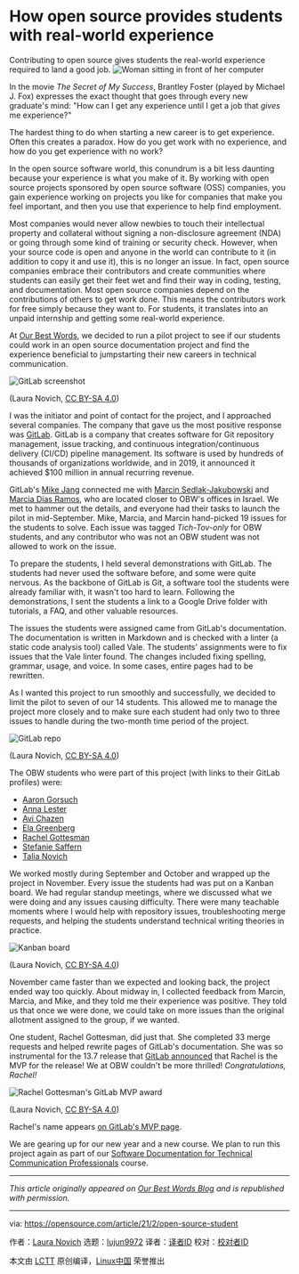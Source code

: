 [#]: collector: (lujun9972)
[#]: translator: ( )
[#]: reviewer: ( )
[#]: publisher: ( )
[#]: url: ( )
[#]: subject: (How open source provides students with real-world experience)
[#]: via: (https://opensource.com/article/21/2/open-source-student)
[#]: author: (Laura Novich https://opensource.com/users/laura-novich)

How open source provides students with real-world experience
======
Contributing to open source gives students the real-world experience
required to land a good job.
![Woman sitting in front of her computer][1]

In the movie _The Secret of My Success_, Brantley Foster (played by Michael J. Fox) expresses the exact thought that goes through every new graduate's mind: "How can I get any experience until I get a job that _gives_ me experience?"

The hardest thing to do when starting a new career is to get experience. Often this creates a paradox. How do you get work with no experience, and how do you get experience with no work?

In the open source software world, this conundrum is a bit less daunting because your experience is what you make of it. By working with open source projects sponsored by open source software (OSS) companies, you gain experience working on projects you like for companies that make you feel important, and then you use that experience to help find employment.

Most companies would never allow newbies to touch their intellectual property and collateral without signing a non-disclosure agreement (NDA) or going through some kind of training or security check. However, when your source code is open and anyone in the world can contribute to it (in addition to copy it and use it), this is no longer an issue. In fact, open source companies embrace their contributors and create communities where students can easily get their feet wet and find their way in coding, testing, and documentation. Most open source companies depend on the contributions of others to get work done. This means the contributors work for free simply because they want to. For students, it translates into an unpaid internship and getting some real-world experience.

At [Our Best Words][2], we decided to run a pilot project to see if our students could work in an open source documentation project and find the experience beneficial to jumpstarting their new careers in technical communication.

![GitLab screenshot][3]

(Laura Novich, [CC BY-SA 4.0][4])

I was the initiator and point of contact for the project, and I approached several companies. The company that gave us the most positive response was [GitLab][5]. GitLab is a company that creates software for Git repository management, issue tracking, and continuous integration/continuous delivery (CI/CD) pipeline management. Its software is used by hundreds of thousands of organizations worldwide, and in 2019, it announced it achieved $100 million in annual recurring revenue.

GitLab's [Mike Jang][6] connected me with [Marcin Sedlak-Jakubowski][7] and [Marcia Dias Ramos][8], who are located closer to OBW's offices in Israel. We met to hammer out the details, and everyone had their tasks to launch the pilot in mid-September. Mike, Marcia, and Marcin hand-picked 19 issues for the students to solve. Each issue was tagged _Tich-Tov-only_ for OBW students, and any contributor who was not an OBW student was not allowed to work on the issue.

To prepare the students, I held several demonstrations with GitLab. The students had never used the software before, and some were quite nervous. As the backbone of GitLab is Git, a software tool the students were already familiar with, it wasn't too hard to learn. Following the demonstrations, I sent the students a link to a Google Drive folder with tutorials, a FAQ, and other valuable resources.

The issues the students were assigned came from GitLab's documentation. The documentation is written in Markdown and is checked with a linter (a static code analysis tool) called Vale. The students' assignments were to fix issues that the Vale linter found. The changes included fixing spelling, grammar, usage, and voice. In some cases, entire pages had to be rewritten.

As I wanted this project to run smoothly and successfully, we decided to limit the pilot to seven of our 14 students. This allowed me to manage the project more closely and to make sure each student had only two to three issues to handle during the two-month time period of the project.

![GitLab repo][9]

(Laura Novich, [CC BY-SA 4.0][4])

The OBW students who were part of this project (with links to their GitLab profiles) were:

  * [Aaron Gorsuch][10]
  * [Anna Lester][11]
  * [Avi Chazen][12]
  * [Ela Greenberg][13]
  * [Rachel Gottesman][14]
  * [Stefanie Saffern][15]
  * [Talia Novich][16]



We worked mostly during September and October and wrapped up the project in November. Every issue the students had was put on a Kanban board. We had regular standup meetings, where we discussed what we were doing and any issues causing difficulty. There were many teachable moments where I would help with repository issues, troubleshooting merge requests, and helping the students understand technical writing theories in practice.

![Kanban board][17]

(Laura Novich, [CC BY-SA 4.0][4])

November came faster than we expected and looking back, the project ended way too quickly. About midway in, I collected feedback from Marcin, Marcia, and Mike, and they told me their experience was positive. They told us that once we were done, we could take on more issues than the original allotment assigned to the group, if we wanted.

One student, Rachel Gottesman, did just that. She completed 33 merge requests and helped rewrite pages of GitLab's documentation. She was so instrumental for the 13.7 release that [GitLab announced][18] that Rachel is the MVP for the release! We at OBW couldn't be more thrilled! _Congratulations, Rachel!_

![Rachel Gottesman's GitLab MVP award][19]

(Laura Novich, [CC BY-SA 4.0][4])

Rachel's name appears [on GitLab's MVP page][20].

We are gearing up for our new year and a new course. We plan to run this project again as part of our [Software Documentation for Technical Communication Professionals][21] course.

* * *

_This article originally appeared on [Our Best Words Blog][22] and is republished with permission._

--------------------------------------------------------------------------------

via: https://opensource.com/article/21/2/open-source-student

作者：[Laura Novich][a]
选题：[lujun9972][b]
译者：[译者ID](https://github.com/译者ID)
校对：[校对者ID](https://github.com/校对者ID)

本文由 [LCTT](https://github.com/LCTT/TranslateProject) 原创编译，[Linux中国](https://linux.cn/) 荣誉推出

[a]: https://opensource.com/users/laura-novich
[b]: https://github.com/lujun9972
[1]: https://opensource.com/sites/default/files/styles/image-full-size/public/lead-images/OSDC_women_computing_2.png?itok=JPlR5aCA (Woman sitting in front of her computer)
[2]: https://ourbestwords.com/
[3]: https://opensource.com/sites/default/files/uploads/gitlab.png (GitLab screenshot)
[4]: https://creativecommons.org/licenses/by-sa/4.0/
[5]: https://about.gitlab.com/
[6]: https://www.linkedin.com/in/mijang/
[7]: https://www.linkedin.com/in/marcin-sedlak-jakubowski-91143a124/
[8]: https://www.linkedin.com/in/marciadiasramos/
[9]: https://opensource.com/sites/default/files/uploads/gitlab_obw_repo.png (GitLab repo)
[10]: https://gitlab.com/aarongor
[11]: https://gitlab.com/Anna-Lester
[12]: https://gitlab.com/avichazen
[13]: https://gitlab.com/elagreenberg
[14]: https://gitlab.com/gottesman.rachelg
[15]: https://gitlab.com/stefaniesaffern
[16]: https://gitlab.com/TaliaNovich
[17]: https://opensource.com/sites/default/files/uploads/kanban.png (Kanban board)
[18]: https://release-13-7.about.gitlab-review.app/releases/2020/12/22/gitlab-13-7-released/
[19]: https://opensource.com/sites/default/files/uploads/rachelgottesmanmvp.png (Rachel Gottesman's GitLab MVP award)
[20]: https://about.gitlab.com/community/mvp/
[21]: https://ourbestwords.com/training-courses/skills-courses/
[22]: https://ourbestwords.com/topic/blog/
